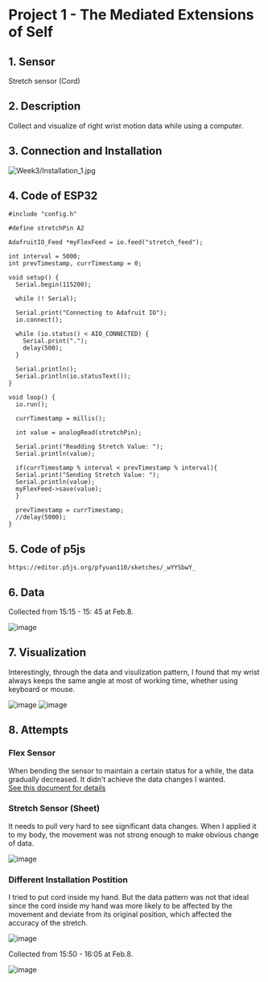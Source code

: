 # Project 1 - The Mediated Extensions of Self

## 1. Sensor
Stretch sensor (Cord)

## 2. Description
Collect and visualize of right wrist motion data while using a computer.

## 3. Connection and Installation
![Week3/Installation_1.jpg](https://github.com/pfyuan110/CT2-Spring23/blob/main/Week3/Installation_1.jpg)

## 4. Code of ESP32
```
#include "config.h"

#define stretchPin A2

AdafruitIO_Feed *myFlexFeed = io.feed("stretch_feed");

int interval = 5000;                  
int prevTimestamp, currTimestamp = 0;

void setup() {
  Serial.begin(115200);

  while (! Serial);
  
  Serial.print("Connecting to Adafruit IO");
  io.connect();

  while (io.status() < AIO_CONNECTED) {
    Serial.print(".");
    delay(500);
  }

  Serial.println();
  Serial.println(io.statusText());
}

void loop() {
  io.run();

  currTimestamp = millis();

  int value = analogRead(stretchPin);

  Serial.print("Readding Stretch Value: ");
  Serial.println(value);
  
  if(currTimestamp % interval < prevTimestamp % interval){  
  Serial.print("Sending Stretch Value: ");
  Serial.println(value);
  myFlexFeed->save(value);
  }

  prevTimestamp = currTimestamp;
  //delay(5000);
}
````

## 5. Code of p5js
`https://editor.p5js.org/pfyuan110/sketches/_wYYSbwY_`

## 6. Data
Collected from 15:15 - 15: 45 at Feb.8.<br>

![image](https://user-images.githubusercontent.com/113642868/217677558-bbf6fc1d-5a9d-40fd-92f9-63c349496368.png)

## 7. Visualization
Interestingly, through the data and visulization pattern, I found that my wrist always keeps the same angle at most of working time, whether using keyboard or mouse.

![image](https://github.com/pfyuan110/CT2-Spring23/blob/main/Week3/Working.png)
![image](https://github.com/pfyuan110/CT2-Spring23/blob/main/Week3/Breaking.png)

## 8. Attempts
### Flex Sensor
When bending the sensor to maintain a certain status for a while, the data gradually decreased. It didn't achieve the data changes I wanted.<br>
[See this document for details](https://github.com/pfyuan110/CT2-Spring23/blob/main/Week2/W2_WebApp.md)

### Stretch Sensor (Sheet)
It needs to pull very hard to see significant data changes. When I applied it to my body, the movement was not strong enough to make obvious change of data.<br>

![image](https://user-images.githubusercontent.com/113642868/217680994-3ffa843a-a58e-492f-8d48-bb22f4ebf99b.jpg)

### Different Installation Postition
I tried to put cord inside my hand. But the data pattern was not that ideal since the cord inside my hand was more likely to be affected by the movement and deviate from its original position, which affected the accuracy of the stretch.<br>

![image](https://github.com/pfyuan110/CT2-Spring23/blob/main/Week3/Process/Installation_inside.jpg)

Collected from 15:50 - 16:05 at Feb.8.

![image](https://user-images.githubusercontent.com/113642868/217679960-964d5373-f520-4a6f-b5f3-15af985c9086.png)
